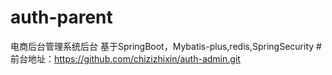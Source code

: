 # auth-parent
电商后台管理系统后台
基于SpringBoot，Mybatis-plus,redis,SpringSecurity
#前台地址：https://github.com/chizizhixin/auth-admin.git
